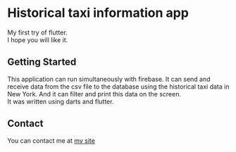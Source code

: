 # Historical taxi information app
My first try of flutter.<br>
I hope you will like it.

## Getting Started
This application can run simultaneously with firebase. It can send and receive data from the csv file to the database using the historical taxi data in New York. And it can filter and print this data on the screen.<br>It was written using darts and flutter.

<h2>Contact</h2>
You can contact me at <a href="https://www.orhandesign.com/">my site</a>
